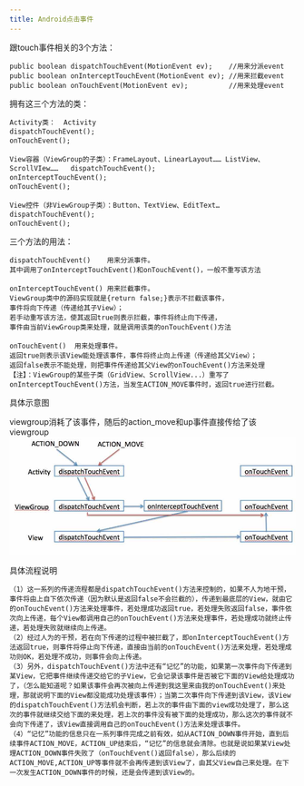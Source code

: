 ```yaml
---
title: Android点击事件
---
```


跟touch事件相关的3个方法：

	public boolean dispatchTouchEvent(MotionEvent ev);    //用来分派event
	public boolean onInterceptTouchEvent(MotionEvent ev); //用来拦截event
	public boolean onTouchEvent(MotionEvent ev);          //用来处理event
	
拥有这三个方法的类：

	Activity类：	Activity	
	dispatchTouchEvent(); 
	onTouchEvent();
	
	View容器（ViewGroup的子类）：FrameLayout、LinearLayout…… ListView、ScrollVIew……	dispatchTouchEvent();
	onInterceptTouchEvent();
	onTouchEvent();
	
	View控件（非ViewGroup子类）：Button、TextView、EditText…
	dispatchTouchEvent();
	onTouchEvent();
	
三个方法的用法：

	dispatchTouchEvent()	用来分派事件。
	其中调用了onInterceptTouchEvent()和onTouchEvent()，一般不重写该方法

	onInterceptTouchEvent()	用来拦截事件。
	ViewGroup类中的源码实现就是{return false;}表示不拦截该事件，
	事件将向下传递（传递给其子View）；
	若手动重写该方法，使其返回true则表示拦截，事件将终止向下传递，
	事件由当前ViewGroup类来处理，就是调用该类的onTouchEvent()方法

	onTouchEvent()	用来处理事件。
	返回true则表示该View能处理该事件，事件将终止向上传递（传递给其父View）；
	返回false表示不能处理，则把事件传递给其父View的onTouchEvent()方法来处理
	【注】：ViewGroup的某些子类（GridView、ScrollView...）重写了onInterceptTouchEvent()方法，当发生ACTION_MOVE事件时，返回true进行拦截。
	
具体示意图

viewgroup消耗了该事件，随后的action_move和up事件直接传给了该viewgroup
![image](../blog_img/toouchevent.jpg)

具体流程说明

	（1）这一系列的传递流程都是dispatchTouchEvent()方法来控制的，如果不人为地干预，事件将由上自下依次传递（因为默认是返回false不会拦截的），传递到最底层的View，就由它的onTouchEvent()方法来处理事件，若处理成功返回true，若处理失败返回false，事件依次向上传递，每个View都调用自己的onTouchEvent()方法来处理事件，若处理成功就终止传递，若处理失败就继续向上传递。
	（2）经过人为的干预，若在向下传递的过程中被拦截了，即onInterceptTouchEvent()方法返回true，则事件将停止向下传递，直接由当前的onTouchEvent()方法来处理，若处理成功则OK，若处理不成功，则事件会向上传递。
	（3）另外，dispatchTouchEvent()方法中还有“记忆”的功能，如果第一次事件向下传递到某View，它把事件继续传递交给它的子View，它会记录该事件是否被它下面的View给处理成功了，（怎么能知道呢？如果该事件会再次被向上传递到我这里来由我的onTouchEvent()来处理，那就说明下面的View都没能成功处理该事件）；当第二次事件向下传递到该View，该View的dispatchTouchEvent()方法机会判断，若上次的事件由下面的view成功处理了，那么这次的事件就继续交给下面的来处理，若上次的事件没有被下面的处理成功，那么这次的事件就不会向下传递了，该View直接调用自己的onTouchEvent()方法来处理该事件。
	（4）“记忆”功能的信息只在一系列事件完成之前有效，如从ACTION_DOWN事件开始，直到后续事件ACTION_MOVE，ACTION_UP结束后，“记忆”的信息就会清除。也就是说如果某View处理ACTION_DOWN事件失败了（onTouchEvent()返回false），那么后续的ACTION_MOVE,ACTION_UP等事件就不会再传递到该View了，由其父View自己来处理。在下一次发生ACTION_DOWN事件的时候，还是会传递到该View的。